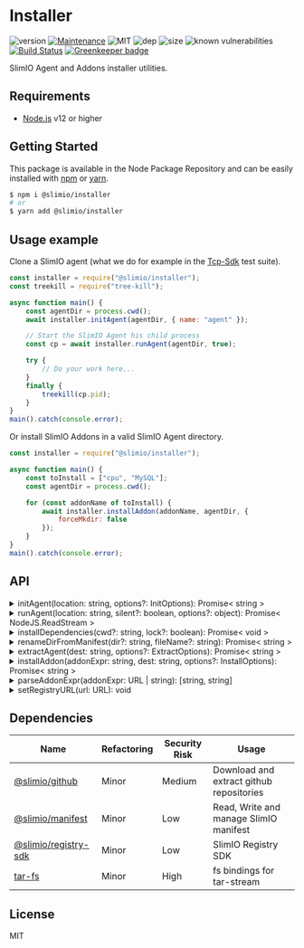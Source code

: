 # Installer
![version](https://img.shields.io/badge/dynamic/json.svg?url=https://raw.githubusercontent.com/SlimIO/Installer/master/package.json&query=$.version&label=Version)
[![Maintenance](https://img.shields.io/badge/Maintained%3F-yes-green.svg)](https://github.com/SlimIO/Installer/commit-activity)
![MIT](https://img.shields.io/github/license/mashape/apistatus.svg)
![dep](https://img.shields.io/david/SlimIO/Installer)
![size](https://img.shields.io/github/languages/code-size/SlimIO/Installer)
![known vulnerabilities](https://img.shields.io/snyk/vulnerabilities/github/SlimIO/Installer)
[![Build Status](https://travis-ci.com/SlimIO/Installer.svg?branch=master)](https://travis-ci.com/SlimIO/Installer)
[![Greenkeeper badge](https://badges.greenkeeper.io/SlimIO/Installer.svg)](https://greenkeeper.io/)

SlimIO Agent and Addons installer utilities.

## Requirements
- [Node.js](https://nodejs.org/en/) v12 or higher

## Getting Started

This package is available in the Node Package Repository and can be easily installed with [npm](https://docs.npmjs.com/getting-started/what-is-npm) or [yarn](https://yarnpkg.com).

```bash
$ npm i @slimio/installer
# or
$ yarn add @slimio/installer
```

## Usage example

Clone a SlimIO agent (what we do for example in the [Tcp-Sdk](https://github.com/SlimIO/Tcp-Sdk) test suite).
```js
const installer = require("@slimio/installer");
const treekill = require("tree-kill");

async function main() {
    const agentDir = process.cwd();
    await installer.initAgent(agentDir, { name: "agent" });

    // Start the SlimIO Agent his child process
    const cp = await installer.runAgent(agentDir, true);

    try {
        // Do your work here...
    }
    finally {
        treekill(cp.pid);
    }
}
main().catch(console.error);
```

Or install SlimIO Addons in a valid SlimIO Agent directory.
```js
const installer = require("@slimio/installer");

async function main() {
    const toInstall = ["cpu", "MySQL"];
    const agentDir = process.cwd();

    for (const addonName of toInstall) {
        await installer.installAddon(addonName, agentDir, {
            forceMkdir: false
        });
    }
}
main().catch(console.error);
```

## API

<details><summary>initAgent(location: string, options?: InitOptions): Promise< string ></summary>
<br />

This method will extract and install all required (built-in) addons for a SlimIO Agent.
```ts
interface InitOptions {
    token?: string;
    name?: string;
    forceClean?: boolean;
}
```

By default `forceClean` is equal to true (this mean that the code will try to remove any agent on the system!).

</details>

<details><summary>runAgent(location: string, silent?: boolean, options?: object): Promise< NodeJS.ReadStream ></summary>
<br />

Run a given SlimIO Agent in a dedicated Node.js child process. Return the process Read Stream.

</details>

<details><summary>installDependencies(cwd?: string, lock?: boolean): Promise< void ></summary>
<br />

Install the dependencies of a given Node.js project directory (it spawn a Node.js process to run the npm install / npm ci command). This command only install **production** dependencies (devDependencies are ignored).

The current working dir value is `process.cwd()`.

</details>

<details><summary>renameDirFromManifest(dir?: string, fileName?: string): Promise< string ></summary>
<br />

Found the real addon name in the SlimIO manifest file and rename the directory name (because by default the directory name is the one from github which is a bad thing). This method is automatically used in **installAddon**.

By default value of the **fileName** argument is `slimio.toml`. The current working dir value is `process.cwd()`.

</details>

<details><summary>extractAgent(dest: string, options?: ExtractOptions): Promise< string ></summary>
<br />

Download the Agent archive on github (or extract a recent version stored in cache for performance). This method is used by **initAgent**.

```ts
interface ExtractOptions {
    downloadFromRemote?: boolean;
    token?: string;
    name?: string;
}
```

By default **downloadFromRemote** is equal to **true**.

</details>

<details><summary>installAddon(addonExpr: string, dest: string, options?: InstallOptions): Promise< string ></summary>
<br />

Install one Addon at the given destination (which must be a valid SlimIO Agent path).

```ts
interface InstallOptions {
    installDependencies?: boolean;
    searchInRegistry?: boolean;
    token?: string;
}
```

By default the dependencies of the addon will be installed. The **searchInRegistry** default value is **false**.

```js
await installAddon("SlimIO.Socket", "./myAgent");
await installAddon("YourGithubOrg.AddonName", "./myAgent");
await installAddon("Alerting", "./myAgent"); // Same as SlimIO.Alerting
await installAddon("https://github.com/SlimIO/Aggregator", "./myAgent");
```

</details>

<details><summary>parseAddonExpr(addonExpr: URL | string): [string, string]</summary>
<br />

Parse an Addon installation expression. The function try to guess the Organization and the Repository name by itself, if there is no org then it will return **SlimIO** as the default org.

```js
parseAddonExpr("https://github.com/SlimIO/Socket"); // ["SlimIO", "Socket"]
parseAddonExpr(new URL("https://github.com/SlimIO/Aggregator")); // ["SlimIO", "Aggregator"]
parseAddonExpr("Alerting"); // ["SlimIO", "Alerting"]
parseAddonExpr("Foo/Socket"); // ["Foo", "Socket"]
parseAddonExpr("Foo.Events"); // ["Foo", "Events"]
```

</details>

<details><summary>setRegistryURL(url: URL): void</summary>
<br />

Configure the default registry URL used under the hood by the Registry SDK package.

</details>

## Dependencies

|Name|Refactoring|Security Risk|Usage|
|---|---|---|---|
|[@slimio/github](https://github.com/SlimIO/github)|Minor|Medium|Download and extract github repositories|
|[@slimio/manifest](https://github.com/SlimIO/Manifester#readme)|Minor|Low|Read, Write and manage SlimIO manifest|
|[@slimio/registry-sdk]()|Minor|Low|SlimIO Registry SDK|
|[tar-fs](https://github.com/mafintosh/tar-fs)|Minor|High|fs bindings for tar-stream|

## License
MIT
